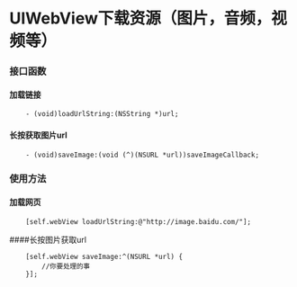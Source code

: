 # UIWebView下载资源（图片，音频，视频等）

### 接口函数

#### 加载链接

        - (void)loadUrlString:(NSString *)url;

#### 长按获取图片url

        - (void)saveImage:(void (^)(NSURL *url))saveImageCallback;

### 使用方法
#### 加载网页

        [self.webView loadUrlString:@"http://image.baidu.com/"];
        
####长按图片获取url

        [self.webView saveImage:^(NSURL *url) {
            //你要处理的事
        }];
